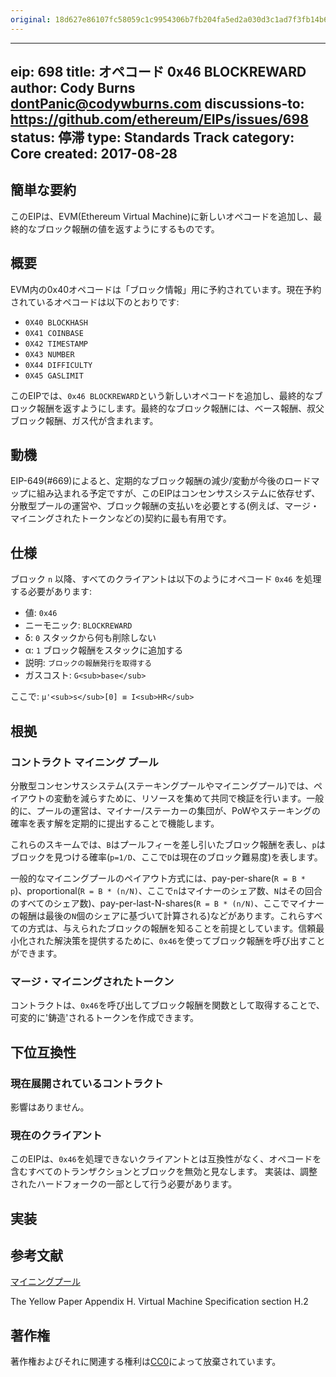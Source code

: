 ```yaml
---
original: 18d627e86107fc58059c1c9954306b7fb204fa5ed2a030d3c1ad7f3fb14b680c
---
```


---
eip: 698
title: オペコード 0x46 BLOCKREWARD
author: Cody Burns <dontPanic@codywburns.com>
discussions-to: https://github.com/ethereum/EIPs/issues/698
status: 停滞
type: Standards Track
category: Core
created: 2017-08-28
---

## 簡単な要約

このEIPは、EVM(Ethereum Virtual Machine)に新しいオペコードを追加し、最終的なブロック報酬の値を返すようにするものです。

## 概要

EVM内の0x40オペコードは「ブロック情報」用に予約されています。現在予約されているオペコードは以下のとおりです:
* `0X40 BLOCKHASH`
* `0X41 COINBASE`
* `0X42 TIMESTAMP`
* `0X43 NUMBER`
* `0X44 DIFFICULTY`
* `0X45 GASLIMIT`

このEIPでは、`0x46 BLOCKREWARD`という新しいオペコードを追加し、最終的なブロック報酬を返すようにします。最終的なブロック報酬には、ベース報酬、叔父ブロック報酬、ガス代が含まれます。

## 動機

EIP-649(#669)によると、定期的なブロック報酬の減少/変動が今後のロードマップに組み込まれる予定ですが、このEIPはコンセンサスシステムに依存せず、分散型プールの運営や、ブロック報酬の支払いを必要とする(例えば、マージ・マイニングされたトークンなどの)契約に最も有用です。

## 仕様

ブロック `n` 以降、すべてのクライアントは以下のようにオペコード `0x46` を処理する必要があります:

* 値: `0x46`
* ニーモニック: `BLOCKREWARD`
* δ: `0` スタックから何も削除しない
* α: `1` ブロック報酬をスタックに追加する
* 説明: `ブロックの報酬発行を取得する`
* ガスコスト: `G<sub>base</sub>`

ここで: `µ'<sub>s</sub>[0] ≡ I<sub>HR</sub>`

## 根拠

### コントラクト マイニング プール

分散型コンセンサスシステム(ステーキングプールやマイニングプール)では、ペイアウトの変動を減らすために、リソースを集めて共同で検証を行います。一般的に、プールの運営は、マイナー/ステーカーの集団が、PoWやステーキングの確率を表す解を定期的に提出することで機能します。

これらのスキームでは、`B`はプールフィーを差し引いたブロック報酬を表し、`p`はブロックを見つける確率(`p=1/D`、ここで`D`は現在のブロック難易度)を表します。

一般的なマイニングプールのペイアウト方式には、pay-per-share(`R = B * p`)、proportional(`R = B * (n/N)`、ここで`n`はマイナーのシェア数、`N`はその回合のすべてのシェア数)、pay-per-last-N-shares(`R = B * (n/N)`、ここでマイナーの報酬は最後の`N`個のシェアに基づいて計算される)などがあります。これらすべての方式は、与えられたブロックの報酬を知ることを前提としています。信頼最小化された解決策を提供するために、`0x46`を使ってブロック報酬を呼び出すことができます。

### マージ・マイニングされたトークン

コントラクトは、`0x46`を呼び出してブロック報酬を関数として取得することで、可変的に'鋳造'されるトークンを作成できます。

## 下位互換性

### 現在展開されているコントラクト
影響はありません。

### 現在のクライアント
このEIPは、`0x46`を処理できないクライアントとは互換性がなく、オペコードを含むすべてのトランザクションとブロックを無効と見なします。
実装は、調整されたハードフォークの一部として行う必要があります。

## 実装

## 参考文献

[マイニングプール](https://en.wikipedia.org/wiki/Mining_pool)

The Yellow Paper Appendix H. Virtual Machine Specification section H.2

## 著作権

著作権およびそれに関連する権利は[CC0](../LICENSE.md)によって放棄されています。